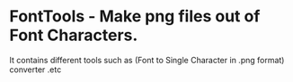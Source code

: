 # FontTools - Make png files out of Font Characters.
It contains different tools such as (Font to Single Character in .png format) converter .etc
